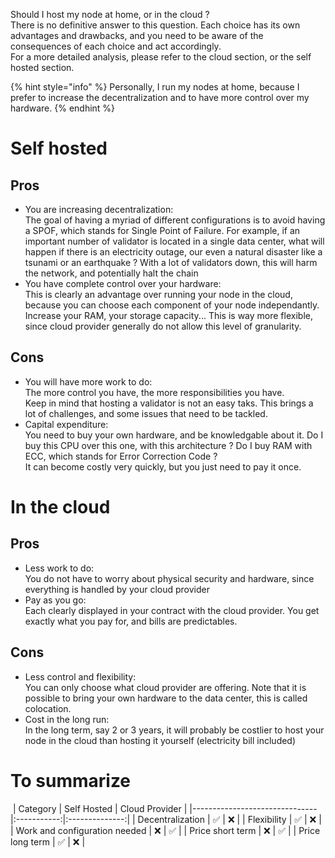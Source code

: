 Should I host my node at home, or in the cloud ?  
There is no definitive answer to this question. Each choice has its own advantages and drawbacks, and you need to be aware of the consequences of each choice and act accordingly.  
For a more detailed analysis, please refer to the cloud section, or the self hosted section.

{% hint style="info" %}
Personally, I run my nodes at home, because I prefer to increase the decentralization and to have more control over my hardware.
{% endhint %}

# Self hosted
## Pros
* You are increasing decentralization:  
The goal of having a myriad of different configurations is to avoid having a SPOF, which stands for Single Point of Failure. For example, if an important number of validator is located in a single data center, what will happen if there is an electricity outage, our even a natural disaster like a tsunami or an earthquake ? With a lot of validators down, this will harm the network, and potentially halt the chain
* You have complete control over your hardware:  
This is clearly an advantage over running your node in the cloud, because you can choose each component of your node independantly. Increase your RAM, your storage capacity... This is way more flexible, since cloud provider generally do not allow this level of granularity.

## Cons
* You will have more work to do:  
The more control you have, the more responsibilities you have.  
Keep in mind that hosting a validator is not an easy taks. This brings a lot of challenges, and some issues that need to be tackled.
* Capital expenditure:  
You need to buy your own hardware, and be knowledgable about it. Do I buy this CPU over this one, with this architecture ? Do I buy RAM with ECC, which stands for Error Correction Code ?  
It can become costly very quickly, but you just need to pay it once.
​
# In the cloud
## Pros
* Less work to do:  
You do not have to worry about physical security and hardware, since everything is handled by your cloud provider
* Pay as you go:  
Each clearly displayed in your contract with the cloud provider. You get exactly what you pay for, and bills are predictables. 
​
## Cons
* Less control and flexibility:  
You can only choose what cloud provider are offering. Note that it is possible to bring your own hardware to the data center, this is called colocation.
* Cost in the long run:  
In the long term, say 2 or 3 years, it will probably be costlier to host your node in the cloud than hosting it yourself (electricity bill included)
​
# To summarize
​
| Category                      | Self Hosted | Cloud Provider |
|-------------------------------|:-----------:|:--------------:|
| Decentralization              | ✅          | ❌            |
| Flexibility                   | ✅          | ❌            |
| Work and configuration needed | ❌          | ✅            |
| Price short term              | ❌          | ✅            |
| Price long term               | ✅          | ❌            |